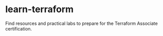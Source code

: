 # learn-terraform
Find resources and practical labs to prepare for the Terraform Associate certification.
